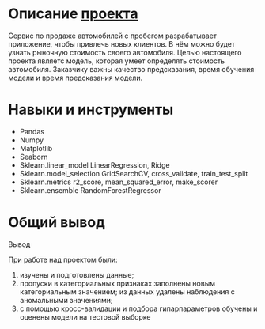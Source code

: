 # Описание [проекта](https://github.com/aleksandr-del/yandex-praticum-projects/blob/main/Project-1/yandex_practicum_calculus_project.ipynb)

Сервис по продаже автомобилей с пробегом разрабатывает приложение, чтобы привлечь новых клиентов. В нём можно будет узнать рыночную стоимость своего автомобиля. Целью настоящего проекта являетс модель, которая умеет определять стоимость автомобиля. Заказчику важны качество предсказания, время обучения модели и время предсказания модели.

# Навыки и инструменты

- Pandas
- Numpy
- Matplotlib
- Seaborn
- Sklearn.linear_model LinearRegression, Ridge
- Sklearn.model_selection GridSearchCV, cross_validate, train_test_split
- Sklearn.metrics r2_score, mean_squared_error, make_scorer
- Sklearn.ensemble RandomForestRegressor

# Общий вывод

Вывод

При работе над проектом были:
1. изучены и подготовлены данные;
2. пропуски в категориальных признаках заполнены новым категориальным значением; из данных удалены наблюдения с аномальными значениями;
3. с помощью кросс-валидации и подбора гипарпараметров обучены и оценены модели на тестовой выборке
